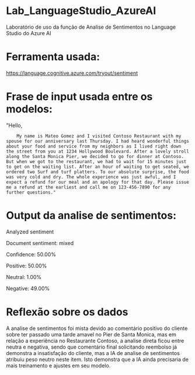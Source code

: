 # Lab_LanguageStudio_AzureAI
Laboratório de uso da função de Analise de Sentimentos no Language Studio do Azure AI

# Ferramenta usada:
https://language.cognitive.azure.com/tryout/sentiment

# Frase de input usada entre os modelos:

"Hello,

        My name is Mateo Gomez and I visited Contoso Restaurant with my spouse for our anniversary last Thursday. I had heard wonderful things about your food and service from my neighbors as I lived right down the street from you at 1234 Hollywood Boulevard. After a lovely stroll along the Santa Monica Pier, we decided to go for dinner at Contoso. But when we got to the restaurant, we had to wait for 15 minutes just to get on the waiting list. After an hour of waiting to get seated, we ordered two Surf and turf platters. To our absolute surprise, the food was very cold and dry. The whole experience was just awful, and I expect a refund for our meal and an apology for that day. Please issue me a refund at the earliest and call me on 123-456-7890 for any further questions."

# Output da analise de sentimentos:

Analyzed sentiment

Document sentiment: mixed

Confidence: 50.00%

Positive: 50.00%

Neutral: 1.00%

Negative: 49.00%

# Reflexão sobre os dados
A analise de sentimentos foi mista devido ao comentário positivo do cliente sobre ter passado uma tarde amavel no Pier de Santa Monica, mas em relação a experiência no Restaurante Contoso, a analise direta ficou entre neutra e negativa, sendo que comentário final solicitando reembolso já demonstra a insatisfação do cliente, mas a IA de analise de sentimentos atribuiu peso neutro neste item.
Isto demonstra que a IA ainda precisaria de mais treinamento e ajustes em seu modelo.
